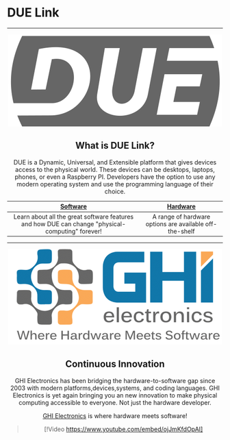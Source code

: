 
# DUE Link

---

<div style="text-align: center;">

![DUE](images/DUE.png)


## What is DUE Link?


DUE is a Dynamic, Universal, and Extensible platform that gives devices access to the physical world. These devices can be desktops, laptops, phones, or even a Raspberry PI. Developers have the option to use any modern operating system and use the programming language of their choice.

| [Software](software/intro.md)        | [Hardware](hardware/intro.md)           |
| :---: |:---:|
| Learn about all the great software features and how DUE can change "physical-computing" forever!     | A range of hardware options are available  off-the-shelf |

---

![GHI Electronics](images/ghi.png)

## Continuous Innovation


GHI Electronics has been bridging the hardware-to-software gap since 2003 with modern platforms,devices,systems, and coding languages. GHI Electronics is yet again bringing you an new innovation to make physical computing accessible to everyone. Not just the hardware developer.



[GHI Electronics](https://www.ghielectronics.com/) is where hardware meets software!

> [!Video https://www.youtube.com/embed/ojJmKfdOpAI]

</div>